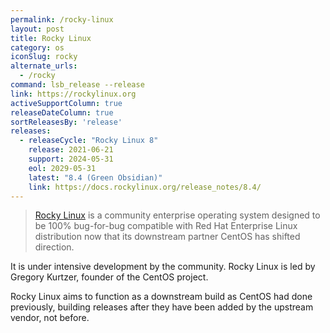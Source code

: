 ```yaml
---
permalink: /rocky-linux
layout: post
title: Rocky Linux
category: os
iconSlug: rocky
alternate_urls:
  - /rocky
command: lsb_release --release
link: https://rockylinux.org
activeSupportColumn: true
releaseDateColumn: true
sortReleasesBy: 'release'
releases:
  - releaseCycle: "Rocky Linux 8"
    release: 2021-06-21
    support: 2024-05-31
    eol: 2029-05-31
    latest: "8.4 (Green Obsidian)"
    link: https://docs.rockylinux.org/release_notes/8.4/
---
```


> [Rocky Linux](https://rockylinux.org) is a community enterprise operating system designed to be 100% bug-for-bug compatible with Red Hat Enterprise Linux distribution now that its downstream partner CentOS has shifted direction. 
 
It is under intensive development by the community. Rocky Linux is led by Gregory Kurtzer, founder of the CentOS project. 

Rocky Linux aims to function as a downstream build as CentOS had done previously, building releases after they have been added by the upstream vendor, not before.
